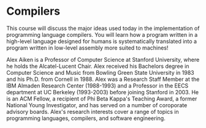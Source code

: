 ﻿# Compilers
This course will discuss the major ideas used today in the implementation of programming language compilers. You will learn how a program written in a high-level language designed for humans is systematically translated into a program written in low-level assembly more suited to machines!  

Alex Aiken is a Professor of Computer Science at Stanford University, where he holds the Alcatel-Lucent Chair. Alex received his Bachelors degree in Computer Science and Music from Bowling Green State University in 1983 and his Ph.D. from Cornell in 1988. Alex was a Research Staff Member at the IBM Almaden Research Center (1988-1993) and a Professor in the EECS department at UC Berkeley (1993-2003) before joining Stanford in 2003. He is an ACM Fellow, a recipient of Phi Beta Kappa's Teaching Award, a former National Young Investigator, and has served on a number of coroporate advisory boards. Alex's research interests cover a range of topics in programming languages, compilers, and software engineering.  